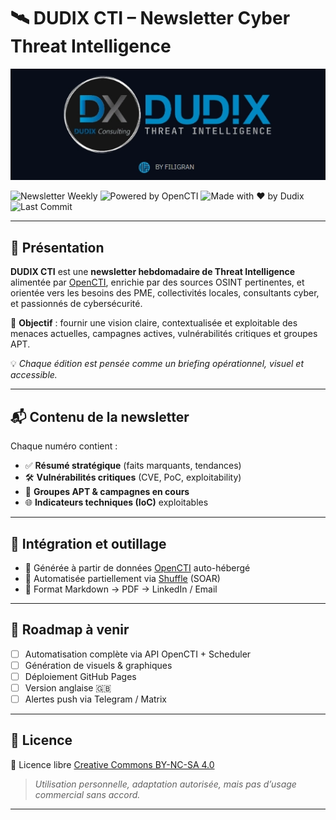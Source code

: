 # 🛰️ DUDIX CTI – Newsletter Cyber Threat Intelligence

<p align="center">
<img src="./files/dudix-cti.webp"/>
<p align="center">

![Newsletter Weekly](https://img.shields.io/badge/newsletter-weekly-blueviolet?style=for-the-badge&logo=rss)
![Powered by OpenCTI](https://img.shields.io/badge/powered%20by-OpenCTI-0052cc?style=for-the-badge&logo=apachekafka)
![Made with ❤️ by Dudix](https://img.shields.io/badge/Made%20with%20%E2%9D%A4%EF%B8%8F-by%20Dudix-darkred?style=for-the-badge)
![Last Commit](https://img.shields.io/github/last-commit/CyberFlooD/dudix-cti?label=Cyber%20Threat%20Intel%20%E2%80%93%20Last%20Update&color=informational&style=for-the-badge&logo=github)




---

## 🧠 Présentation

**DUDIX CTI** est une **newsletter hebdomadaire de Threat Intelligence** alimentée par [OpenCTI](https://www.opencti.io/), enrichie par des sources OSINT pertinentes, et orientée vers les besoins des PME, collectivités locales, consultants cyber, et passionnés de cybersécurité.

🎯 **Objectif** : fournir une vision claire, contextualisée et exploitable des menaces actuelles, campagnes actives, vulnérabilités critiques et groupes APT.

💡 *Chaque édition est pensée comme un briefing opérationnel, visuel et accessible.*

---

## 📬 Contenu de la newsletter

Chaque numéro contient :

- ✅ **Résumé stratégique** (faits marquants, tendances)
- 🛠️ **Vulnérabilités critiques** (CVE, PoC, exploitability)
- 👾 **Groupes APT & campagnes en cours**
- 🌐 **Indicateurs techniques (IoC)** exploitables

---

## 🧩 Intégration et outillage

- 🔄 Générée à partir de données [OpenCTI](https://github.com/OpenCTI-Platform) auto-hébergé
- 🧰 Automatisée partiellement via [Shuffle](https://shuffler.io/) (SOAR)
- 📎 Format Markdown → PDF → LinkedIn / Email


---

## 🧭 Roadmap à venir

- [ ] Automatisation complète via API OpenCTI + Scheduler
- [ ] Génération de visuels & graphiques
- [ ] Déploiement GitHub Pages
- [ ] Version anglaise 🇬🇧
- [ ] Alertes push via Telegram / Matrix

---

## 🔖 Licence

📝 Licence libre [Creative Commons BY-NC-SA 4.0](https://creativecommons.org/licenses/by-nc-sa/4.0/)  
> *Utilisation personnelle, adaptation autorisée, mais pas d’usage commercial sans accord.*

---
